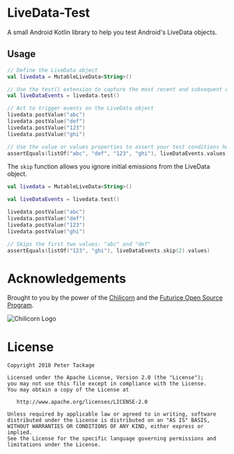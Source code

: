 # LiveData-Test

A small Android Kotlin library to help you test Android's LiveData objects.

## Usage

```kotlin
// Define the LiveData object
val livedata = MutableLiveData<String>()

// Use the test() extension to capture the most recent and subsequent events emitted by the LiveData
val liveDataEvents = livedata.test()

// Act to trigger events on the LiveData object
livedata.postValue("abc")
livedata.postValue("def")
livedata.postValue("123")
livedata.postValue("ghi")

// Use the value or values properties to assert your test conditions however you like
assertEquals(listOf("abc", "def", "123", "ghi"), liveDataEvents.values)

```

The `skip` function allows you ignore initial emissions from the LiveData object.

```kotlin
val livedata = MutableLiveData<String>()

val liveDataEvents = livedata.test()

livedata.postValue("abc")
livedata.postValue("def")
livedata.postValue("123")
livedata.postValue("ghi")

// Skips the first two values: "abc" and "def"
assertEquals(listOf("123", "ghi"), liveDataEvents.skip(2).values)
```

# Acknowledgements

Brought to you by the power of the [Chilicorn](http://spiceprogram.org/chilicorn-history/) and the [Futurice Open Source Program](http://spiceprogram.org/).

![Chilicorn Logo](https://raw.githubusercontent.com/futurice/spiceprogram/gh-pages/assets/img/logo/chilicorn_no_text-256.png)

License
=======

    Copyright 2018 Peter Tackage

    Licensed under the Apache License, Version 2.0 (the "License");
    you may not use this file except in compliance with the License.
    You may obtain a copy of the License at

       http://www.apache.org/licenses/LICENSE-2.0

    Unless required by applicable law or agreed to in writing, software
    distributed under the License is distributed on an "AS IS" BASIS,
    WITHOUT WARRANTIES OR CONDITIONS OF ANY KIND, either express or implied.
    See the License for the specific language governing permissions and
    limitations under the License.